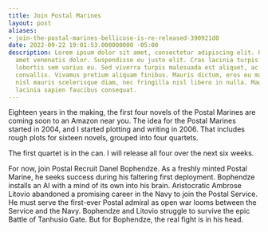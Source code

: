 ```yaml
---
title: Join Postal Marines
layout: post
aliases:
- join-the-postal-marines-bellicose-is-re-released-390921d0
date: 2022-09-22 19:01:53.000000000 -05:00
description: Lorem ipsum dolor sit amet, consectetur adipiscing elit. Quisque sit
  amet venenatis dolor. Suspendisse eu justo elit. Cras lacinia turpis nulla, nec
  lobortis sem varius eu. Sed viverra turpis malesuada est aliquet, ac laoreet Leo
  convallis. Vivamus pretium aliquam finibus. Mauris dictum, eros eu malesuada imperdiet,
  nisl mauris scelerisque diam, nec fringilla nisl libero in nulla. Mauris eget massa
  lacinia sapien faucibus consequat.
---
```

Eighteen years in the making, the first four novels of the Postal Marines are coming soon to an Amazon near you. The idea for the Postal Marines started in 2004, and I started plotting and writing in 2006. That includes rough plots for sixteen novels, grouped into four quartets.

The first quartet is in the can. I will release all four over the next six weeks.

For now, join Postal Recruit Danel Bophendze. As a freshly minted Postal Marine, he seeks success during his faltering first deployment. Bophendze installs an AI with a mind of its own into his brain. Aristocratic Ambrose Litovio abandoned a promising career in the Navy to join the Postal Service. He must serve the first-ever Postal admiral as open war looms between the Service and the Navy. Bophendze and Litovio struggle to survive the epic Battle of Tanhusio Gate. But for Bophendze, the real fight is in his head.
